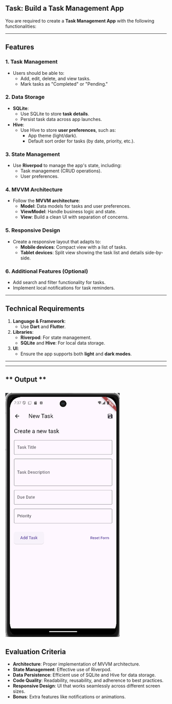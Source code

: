 ## **Task: Build a Task Management App**

You are required to create a **Task Management App** with the following functionalities:

---

## **Features**

### **1. Task Management**

- Users should be able to:
    - Add, edit, delete, and view tasks.
    - Mark tasks as "Completed" or "Pending."

### **2. Data Storage**

- **SQLite**:
    - Use SQLite to store **task details**.
    - Persist task data across app launches.
- **Hive**:
    - Use Hive to store **user preferences**, such as:
        - App theme (light/dark).
        - Default sort order for tasks (by date, priority, etc.).

### **3. State Management**

- Use **Riverpod** to manage the app's state, including:
    - Task management (CRUD operations).
    - User preferences.

### **4. MVVM Architecture**

- Follow the **MVVM architecture**:
    - **Model**: Data models for tasks and user preferences.
    - **ViewModel**: Handle business logic and state.
    - **View**: Build a clean UI with separation of concerns.

### **5. Responsive Design**

- Create a responsive layout that adapts to:
    - **Mobile devices**: Compact view with a list of tasks.
    - **Tablet devices**: Split view showing the task list and details side-by-side.

### **6. Additional Features (Optional)**

- Add search and filter functionality for tasks.
- Implement local notifications for task reminders.

---

## **Technical Requirements**

1. **Language & Framework**:
    - Use **Dart** and **Flutter**.
2. **Libraries**:
    - **Riverpod**: For state management.
    - **SQLite** and **Hive**: For local data storage.
3. **UI**:
    - Ensure the app supports both **light** and **dark modes**.

---

---

## ** Output **

![Sample Image](creation.png)
---


## **Evaluation Criteria**

- **Architecture**: Proper implementation of MVVM architecture.
- **State Management**: Effective use of Riverpod.
- **Data Persistence**: Efficient use of SQLite and Hive for data storage.
- **Code Quality**: Readability, reusability, and adherence to best practices.
- **Responsive Design**: UI that works seamlessly across different screen sizes.
- **Bonus**: Extra features like notifications or animations.
